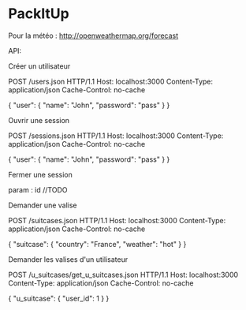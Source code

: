 PackItUp
========

Pour la météo : http://openweathermap.org/forecast

API:

Créer un utilisateur

POST /users.json HTTP/1.1
Host: localhost:3000
Content-Type: application/json
Cache-Control: no-cache

{ "user": { "name": "John", "password": "pass" } }

Ouvrir une session

POST /sessions.json HTTP/1.1
Host: localhost:3000
Content-Type: application/json
Cache-Control: no-cache

{ "user": { "name": "John", "password": "pass" } }

Fermer une session

param : id
//TODO

Demander une valise

POST /suitcases.json HTTP/1.1
Host: localhost:3000
Content-Type: application/json
Cache-Control: no-cache

{ "suitcase": { "country": "France", "weather": "hot" } }

Demander les valises d'un utilisateur

POST /u_suitcases/get_u_suitcases.json HTTP/1.1
Host: localhost:3000
Content-Type: application/json
Cache-Control: no-cache

{ "u_suitcase": { "user_id": 1 } }


